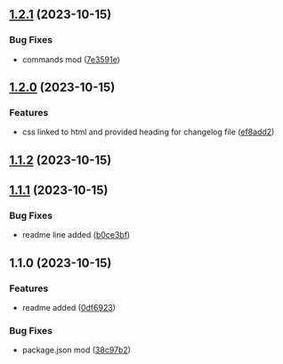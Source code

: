 ## [1.2.1](https://github.com/ayushsgithub/delete/compare/1.2.0...1.2.1) (2023-10-15)


### Bug Fixes

* commands mod ([7e3591e](https://github.com/ayushsgithub/delete/commit/7e3591eb7a854f8cc8b7eaab84e05cadefca2727))

## [1.2.0](https://github.com/ayushsgithub/delete/compare/1.1.2...1.2.0) (2023-10-15)


### Features

* css linked to html and provided heading for changelog file ([ef8add2](https://github.com/ayushsgithub/delete/commit/ef8add2030215f6ed30d5aa93ffd044cc57dd07a))

## [1.1.2](https://github.com/ayushsgithub/delete/compare/1.1.1...1.1.2) (2023-10-15)

## [1.1.1](https://github.com/ayushsgithub/delete/compare/1.1.0...1.1.1) (2023-10-15)


### Bug Fixes

* readme line added ([b0ce3bf](https://github.com/ayushsgithub/delete/commit/b0ce3bf986c8daeaa752a5a8d58579ad978c410f))

## 1.1.0 (2023-10-15)


### Features

* readme added ([0df6923](https://github.com/ayushsgithub/delete/commit/0df692347ab2296fc13d197546638d00756516ca))


### Bug Fixes

* package.json mod ([38c97b2](https://github.com/ayushsgithub/delete/commit/38c97b20725a18d0ce7f338293088aad0060afd8))